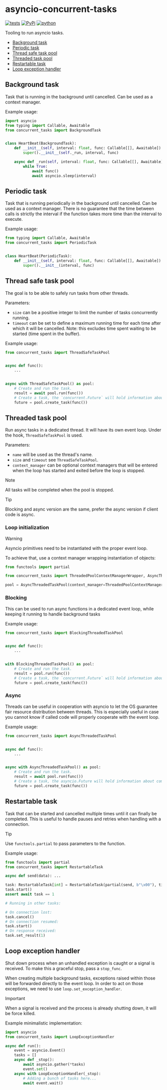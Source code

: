 # asyncio-concurrent-tasks

[![tests](https://github.com/gpajot/asyncio-concurrent-tasks/actions/workflows/test.yml/badge.svg?branch=main&event=push)](https://github.com/gpajot/asyncio-concurrent-tasks/actions/workflows/test.yml?query=branch%3Amain+event%3Apush)
[![PyPi](https://img.shields.io/pypi/v/concurrent_tasks?label=stable)](https://pypi.org/project/concurrent_tasks/)
[![python](https://img.shields.io/pypi/pyversions/concurrent_tasks)](https://pypi.org/project/concurrent_tasks/)

Tooling to run asyncio tasks.
- [Background task](#background-task)
- [Periodic task](#periodic-task)
- [Thread safe task pool](#thread-safe-task-pool)
- [Threaded task pool](#threaded-task-pool)
- [Restartable task](#restartable-task)
- [Loop exception handler](#loop-exception-handler)

## Background task

Task that is running in the background until cancelled.
Can be used as a context manager.

Example usage:
```python
import asyncio
from typing import Callable, Awaitable
from concurrent_tasks import BackgroundTask


class HeartBeat(BackgroundTask):
    def __init__(self, interval: float, func: Callable[[], Awaitable]):
        super().__init__(self._run, interval, func)

    async def _run(self, interval: float, func: Callable[[], Awaitable]) -> None:
        while True:
            await func()
            await asyncio.sleep(interval)
```

## Periodic task

Task that is running periodically in the background until cancelled.
Can be used as a context manager.
There is no guarantee that the time between calls is strictly the interval if the function takes more time than the interval to execute.

Example usage:
```python
from typing import Callable, Awaitable
from concurrent_tasks import PeriodicTask


class HeartBeat(PeriodicTask):
    def __init__(self, interval: float, func: Callable[[], Awaitable]):
        super().__init__(interval, func)
```

## Thread safe task pool

The goal is to be able to safely run tasks from other threads.

Parameters:
- `size` can be a positive integer to limit the number of tasks concurrently running.
- `timeout` can be set to define a maximum running time for each time after which it will be cancelled.
Note: this excludes time spent waiting to be started (time spent in the buffer).

Example usage:
```python
from concurrent_tasks import ThreadSafeTaskPool


async def func():
    ...


async with ThreadSafeTaskPool() as pool:
    # Create and run the task.
    result = await pool.run(func())
    # Create a task, the `concurrent.Future` will hold information about completion.
    future = pool.create_task(func())
```

## Threaded task pool

Run async tasks in a dedicated thread. It will have its own event loop.
Under the hook, `ThreadSafeTaskPool` is used.

Parameters:
- `name` will be used as the thread's name.
- `size` and `timeout` see `ThreadSafeTaskPool`.
- `context_manager` can be optional context managers that will be entered when the loop has started
and exited before the loop is stopped.

> [!NOTE]
> All tasks will be completed when the pool is stopped.

> [!TIP]
> Blocking and async version are the same, prefer the async version if client code is async.

### Loop initialization

> [!WARNING]
> Asyncio primitives need to be instantiated with the proper event loop.

To achieve that, use a context manager wrapping instantiation of objects:
```python
from functools import partial

from concurrent_tasks import ThreadedPoolContextManagerWrapper, AsyncThreadedTaskPool

pool = AsyncThreadedTaskPool(context_manager=ThreadedPoolContextManagerWrapper(partial(MyObj, ...)))
```

### Blocking

This can be used to run async functions in a dedicated event loop, while keeping it running to handle background tasks

Example usage:
```python
from concurrent_tasks import BlockingThreadedTaskPool


async def func():
    ...


with BlockingThreadedTaskPool() as pool:
    # Create and run the task.
    result = pool.run(func())
    # Create a task, the `concurrent.Future` will hold information about completion.
    future = pool.create_task(func())
```

### Async

Threads can be useful in cooperation with asyncio to let the OS guarantee fair resource distribution between threads.
This is especially useful in case you cannot know if called code will properly cooperate with the event loop.

Example usage:
```python
from concurrent_tasks import AsyncThreadedTaskPool


async def func():
    ...


async with AsyncThreadedTaskPool() as pool:
    # Create and run the task.
    result = await pool.run(func())
    # Create a task, the asyncio.Future will hold information about completion.
    future = pool.create_task(func())
```

## Restartable task

Task that can be started and cancelled multiple times until it can finally be completed.
This is useful to handle pauses and retries when handling with a connection.

> [!TIP]
> Use `functools.partial` to pass parameters to the function.

Example usage:
```python
from functools import partial
from concurrent_tasks import RestartableTask

async def send(data): ...

task: RestartableTask[int] = RestartableTask(partial(send, b"\x00"), timeout=1)
task.start()
assert await task == 1

# Running in other tasks:

# On connection lost:
task.cancel()
# On connection resumed:
task.start()
# On response received:
task.set_result(1)
```

## Loop exception handler

Shut down process when an unhandled exception is caught or a signal is received.
To make this a graceful stop, pass a `stop_func`.

When creating multiple background tasks, exceptions raised within those will be forwarded directly to the event loop.
In order to act on those exceptions, we need to use `loop.set_exception_handler`.

> [!IMPORTANT]
> When a signal is received and the process is already shutting down, it will be force killed.

Example minimalistic implementation:

```python
import asyncio
from concurrent_tasks import LoopExceptionHandler

async def run():
    event = asyncio.Event()
    tasks = []
    async def _stop():
        await asyncio.gather(*tasks)
        event.set()
    async with LoopExceptionHandler(_stop):
        # Adding a bunch of tasks here...
        await event.wait()
```
